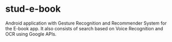 # stud-e-book

Android application with Gesture Recognition and Recommender System for the E-book app. It also consists of search based on Voice Recognition and OCR using Google APIs.
